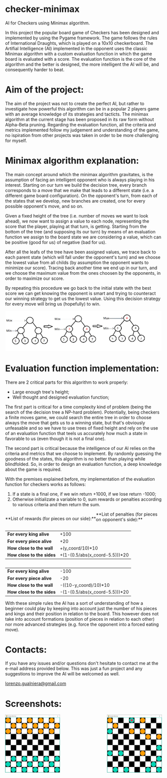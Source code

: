 # checker-minimax
AI for Checkers using Minimax algorithm.

In this project the popular board game of Checkers has been designed and implemented by using the Pygame framework. The game follows the rules of International Draughts, which is played on a 10x10 checkerboard. The Artifial Intelligence (AI) implemented in the opponent uses the classic Minimax algorithm with a custom evaluation function in which the game board is evaluated with a score. The evaluation function is the core of the algorithm and the better is designed, the more intelligent the AI will be, and consequently harder to beat.

# Aim of the project:
The aim of the project was not to create the perfect AI, but rather to investigate how powerful this algorithm can be in a popular 2 players game with an average knowledge of its strategies and tacticts. The minimax algorithm at the current stage has been proposed in its raw form without Alpha-Beta pruning. Regarding the evaluation function, all the criteria and metrics implemented follow my judgement and understanding of the game, no ispiration from other projects was taken in order to be more challenging for myself.

# Minimax algorithm explanation:
The main concept around which the minimax algorithm gravitates, is the assumption of facing an intelligent opponent who is always playing in his interest. Starting on our turn we build the decision tree, every branch corresponds to a move that we make that leads to a different state (i.e. a different game board configuration). On the opponent's turn, from each of the states that we develop, new branches are created, one for every possible opponent's move, and so on. 

Given a fixed height of the tree (i.e. number of moves we want to look ahead), we now want to assign a value to each node, representing the score that the player, playing at that turn, is getting. Starting from the bottom of the tree (and supposing its our turn) by means of an evaluation function we assign to the board state we are considering a value, which can be positive (good for us) of negative (bad for us). 

After all the leafs of the tree have been assigned values, we trace back to each parent state (which will fall under the opponent's turn) and we choose the lowest value from all childs (by assumption the opponent wants to minimize our score). Tracing back another time we end up in our turn, and we choose the maximum value from the ones choosen by the opponents, in order to maximize our score. 

By repeating this procedure we go back to the initial state with the best score we can get knowing the opponent is smart and trying to counteract our winning strategy to get us the lowest value. Using this decision strategy for every move will bring us (hopefully) to win.

<img align="center" src="images/minimax_ex.png">

# Evaluation function implementation:
There are 2 critical parts for this algorithm to work properly:
- Large enough tree's height;
- Well thought and designed evaluation function;

The first part is critical for a time complexity kind of problem (being the search of the decision tree a NP-hard problem). Potentially, being checkers a finite moves game, we could search the entire tree in order to choose always the move that gets us to a winning state, but that's obviously unfeasable and so we have to use trees of fixed height and rely on the use of an evaluation function that teels us accurately how much a state in favorable to us (even though it is not a final one).

The second part is critical because the intelligence of our AI relies on the criteria and metrics that we choose to implement. By randomly guessing the goodness of the states, this algorithm is no better than playing while blindfolded. So, in order to design an evaluation function, a deep knowledge about the game is required.

With the premises explained before, my implementation of the evaluation function for checkers works as follows:
1) If a state is a final one, if we win return +1000, if we lose return -1000;
2) Otherwise initializate a variable to 0, sum rewards or penalties according to various criteria and then return the sum.

<p style="float:left;">**List of rewards (for pieces on our side):**</p>
<p style="floar:"right;">**List of penalties (for pieces on opponent's side):**</p>

<table style="float: left;">
<tbody>
<tr>
  <td><b>For every king alive</b></td>
<td>+100</td>
</tr>
<tr>
<td><b>For every piece alive</b></td>
<td>+20</td>
</tr>
<tr>
  <td><b>How close to the wall</b></td>
<td>+(y_coord/10)*10</td>
</tr>
<tr>
  <td><b>How close to the sides</b></td>
<td>+(1-(0.5/abs(x_coord-5.5)))*20</td>
</tr>
</tbody>
</table>

<table style="float: right;">
<tbody>
<tr>
  <td><b>For every king alive</b></td>
<td>-100</td>
</tr>
<tr>
<td><b>For every piece alive</b></td>
<td>-20</td>
</tr>
<tr>
  <td><b>How close to the wall</b></td>
<td>-((10-y_coord)/10)*10</td>
</tr>
<tr>
  <td><b>How close to the sides</b></td>
<td>-(1-(0.5/abs(x_coord-5.5)))*20</td>
</tr>
</tbody>
</table>
   
With these simple rules the AI has a sort of understanding of how a beginner could play by keeping into account just the number of his pieces and kings and their position in relation to the board. This however does not take into account formations (position of pieces in relation to each other) nor more advanced strategies (e.g. force the opponent into a forced eating move).


# Contacts:
If you have any issues and/or questions don't hesitate to contact me at the e-mail address provided below. This was just a fun project and any suggestions to improve the AI will be welcomed as well.

lorenzo.gualniera@gmail.com

# Screenshots:
<img align="left" width="35%" src="images/board0.png">
<img align="right" width="35%" src="images/board1.png">

